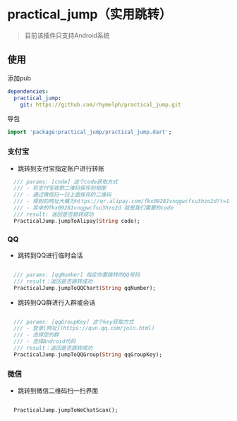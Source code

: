 # practical_jump（实用跳转）

> 目前该插件只支持Android系统

## 使用
添加pub

```yaml
dependencies:
  practical_jump:
    git: https://github.com/rhymelph/practical_jump.git
```
导包

```dart
import 'package:practical_jump/practical_jump.dart';
```

### 支付宝

- 跳转到支付宝指定账户进行转账

```dart
  /// params: [code] 这个code获取方式
  /// - 将支付宝收款二维码保存到相册
  /// - 通过微信扫一扫上面保存的二维码
  /// - 得到的网址大概为https://qr.alipay.com/fkx09281vnqgwcfsu3hzo2d?t=1562234400582
  /// - 其中的fkx09281vnqgwcfsu3hzo2d 就是我们需要的code
  /// result: 返回是否跳转成功
  PracticalJump.jumpToAlipay(String code);

```
### QQ

- 跳转到QQ进行临时会话

```dart

  /// params: [qqNumber] 指定你要跳转的QQ号码
  /// result：返回是否跳转成功
  PracticalJump.jumpToQQChart(String qqNumber);
```

- 跳转到QQ群进行入群或会话

```dart

  /// params: [qqGroupKey] 这个key获取方式
  /// - 登录[网址](https://qun.qq.com/join.html)
  /// - 选择您的群
  /// - 选择Android代码
  /// result：返回是否跳转成功
  PracticalJump.jumpToQQGroup(String qqGroupKey);
```

### 微信

- 跳转到微信二维码扫一扫界面

```dart

  PracticalJump.jumpToWeChatScan();
```